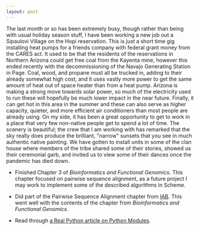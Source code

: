 ```yaml
---
layout: post
---
```

The last month or so has been extremely busy, though rather than being
with usual holiday season stuff, I have been working a new job out
a Sipaulovi Village on the Hopi reservation. This is just a short time gig
installing heat pumps for a friends company with federal grant money from
the CARES act. It used to be that the residents of the reservations in
Northern Arizona could get free coal from the Kayenta mine, however
this ended recently with the decommissioning of the Navajo Generating
Station in Page. Coal, wood, and propane must all be trucked in, adding to
their already somewhat high cost, and it uses vastly more power to get the
same amount of heat out of space heater than from a heat pump. Arizona is
making a strong move towards solar power, so much of the electricity used
to run these will hopefully be much lower impact in the near future.
Finally, it can get hot in this area in the summer and these can also serve
as higher capacity, quieter, and more efficient air conditioners than most
people are already using. On my side, it has been a great opportunity to
get to work in a place that very few non-native people get to spend a lot
of time. The scenery is beautiful; the crew that I am working with has
remarked that the sky really does produce the brilliant, "narrow" sunsets
that you see in much authentic native painting. We have gotten to install
units in some of the clan house where members of the tribe shared some of
their stories, showed us their ceremonial garb, and invited us to view
some of their dances once the pandemic has died down. 

- Finished Chapter 3 of *Bioinformatics and Functional Genomics*. This
  chapter focused on pairwise sequence alignment, as a future project I
  may work to implement some of the described algorithms in Scheme.

- Did part of the Pairwise Sequence Alignment chapter from
  [IAB](readiab.org). This went well with the contents of the chapter
  from *Bioinformatics and Functional Genomics*.

- Read through [a Real Python article on Python Modules](https://realpython.com/python-modules-packages/#python-modules-overview).
